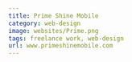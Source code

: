 ```yaml
---
title: Prime Shine Mobile
category: web-design
image: websites/Prime.png
tags: freelance work, web-design
url: www.primeshinemobile.com
---
```


